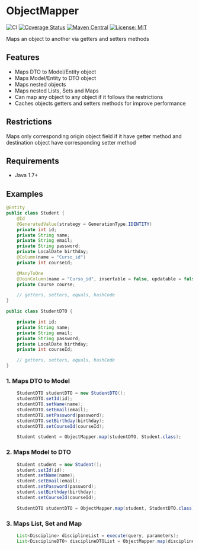 # ObjectMapper

![CI](https://github.com/lbovolini/object-mapper/workflows/CI/badge.svg) [![Coverage Status](https://coveralls.io/repos/github/lbovolini/object-mapper/badge.svg?branch=master)](https://coveralls.io/github/lbovolini/object-mapper?branch=master) [![Maven Central](https://img.shields.io/maven-central/v/com.github.lbovolini/object-mapper.svg?label=Maven%20Central)](https://search.maven.org/search?q=g:%22com.github.lbovolini%22%20AND%20a:%22object-mapper%22) [![License: MIT](https://img.shields.io/badge/License-MIT-yellow.svg)](https://opensource.org/licenses/MIT)

Maps an object to another via getters and setters methods

## Features

  - Maps DTO to Model/Entity object
  - Maps Model/Entity to DTO object
  - Maps nested objects
  - Maps nested Lists, Sets and Maps
  - Can map any object to any object if it follows the restrictions
  - Caches objects getters and setters methods for improve performance

## Restrictions

Maps only corresponding origin object field if it have getter method and destination object have corresponding setter method

## Requirements

  - Java 1.7+

## Examples

```java
@Entity
public class Student {
    @Id
    @GeneratedValue(strategy = GenerationType.IDENTITY)
    private int id;
    private String name;
    private String email;
    private String password;
    private LocalDate birthday;
    @Column(name = "Curso_id")
    private int courseId;

    @ManyToOne
    @JoinColumn(name = "Curso_id", insertable = false, updatable = false)
    private Course course;

    // getters, setters, equals, hashCode
}
```

```java
public class StudentDTO {

    private int id;
    private String name;
    private String email;
    private String password;
    private LocalDate birthday;
    private int courseId;

    // getters, setters, equals, hashCode
}
```

### 1. Maps DTO to Model

```java
    StudentDTO studentDTO = new StudentDTO();
    studentDTO.setId(id);
    studentDTO.setName(name);
    studentDTO.setEmail(email);
    studentDTO.setPassword(password);
    studentDTO.setBirthday(birthday);
    studentDTO.setCourseId(courseId);

    Student student = ObjectMapper.map(studentDTO, Student.class);
```

### 2. Maps Model to DTO

```java
    Student student = new Student();
    student.setId(id);
    student.setName(name);
    student.setEmail(email);
    student.setPassword(password);
    student.setBirthday(birthday);
    student.setCourseId(courseId);

    StudentDTO studentDTO = ObjectMapper.map(student, StudentDTO.class);
```

### 3. Maps List, Set and Map

```java
    List<Discipline> disciplineList = execute(query, parameters);
    List<DisciplineDTO> disciplineDTOList = ObjectMapper.map(disciplineList, DisciplineDTO.class)

```